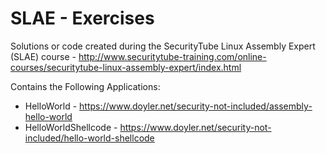 # SLAE - Exercises
Solutions or code created during the SecurityTube Linux Assembly Expert (SLAE) course - http://www.securitytube-training.com/online-courses/securitytube-linux-assembly-expert/index.html

Contains the Following Applications:
* HelloWorld - https://www.doyler.net/security-not-included/assembly-hello-world
* HelloWorldShellcode - https://www.doyler.net/security-not-included/hello-world-shellcode